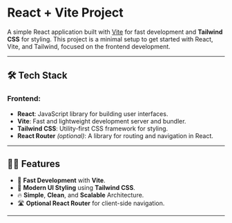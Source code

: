 # React + Vite Project

 

 

A simple React application built with [Vite](https://vitejs.dev/) for fast development and **Tailwind CSS** for styling. This project is a minimal setup to get started with React, Vite, and Tailwind, focused on the frontend development.

---

## 🛠️ Tech Stack

### **Frontend**:
- **React**: JavaScript library for building user interfaces.
- **Vite**: Fast and lightweight development server and bundler.
- **Tailwind CSS**: Utility-first CSS framework for styling.
- **React Router** *(optional)*: A library for routing and navigation in React.

---

## 🧑‍💻 Features

- 🚀 **Fast Development** with **Vite**.
- 🎨 **Modern UI Styling** using **Tailwind CSS**.
- 🔥 **Simple**, **Clean**, and **Scalable** Architecture.
- 🛣️ **Optional React Router** for client-side navigation.

---

 
